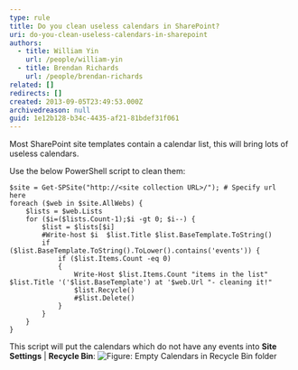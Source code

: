 ```yaml
---
type: rule
title: Do you clean useless calendars in SharePoint?
uri: do-you-clean-useless-calendars-in-sharepoint
authors:
  - title: William Yin
    url: /people/william-yin
  - title: Brendan Richards
    url: /people/brendan-richards
related: []
redirects: []
created: 2013-09-05T23:49:53.000Z
archivedreason: null
guid: 1e12b128-b34c-4435-af21-81bdef31f061
---
```

Most SharePoint site templates contain a calendar list, this will bring lots of useless calendars.

<!--endintro-->

Use the below PowerShell script to clean them:

```pwsh
$site = Get-SPSite("http://<site collection URL>/"); # Specify url here
foreach ($web in $site.AllWebs) {    
    $lists = $web.Lists
    for ($i=($lists.Count-1);$i -gt 0; $i--) {  
        $list = $lists[$i]
        #Write-host $i  $list.Title $list.BaseTemplate.ToString()
        if ($list.BaseTemplate.ToString().ToLower().contains('events')) {      
            if ($list.Items.Count -eq 0)
            {
                Write-Host $list.Items.Count "items in the list" $list.Title '('$list.BaseTemplate') at '$web.Url "- cleaning it!"
                $list.Recycle()
                #$list.Delete()
            }
        }
    }
}
```

This script will put the calendars which do not have any events into  **Site Settings** |  **Recycle Bin**:
![Figure: Empty Calendars in Recycle Bin folder](EmptyCalendarsInRecyckeBin.png)

